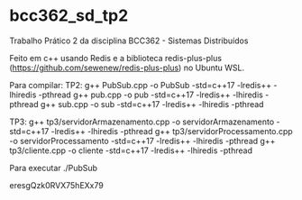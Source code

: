 # bcc362_sd_tp2
Trabalho Prático 2 da disciplina BCC362 - Sistemas Distribuídos

Feito em c++ usando Redis e a biblioteca redis-plus-plus (https://github.com/sewenew/redis-plus-plus) no Ubuntu WSL.

Para compilar:
  TP2:
    g++ PubSub.cpp -o PubSub -std=c++17 -lredis++ -lhiredis -pthread
    g++ pub.cpp -o pub -std=c++17 -lredis++ -lhiredis -pthread
    g++ sub.cpp -o sub -std=c++17 -lredis++ -lhiredis -pthread

  TP3:
    g++ tp3/servidorArmazenamento.cpp -o servidorArmazenamento -std=c++17 -lredis++ -lhiredis -pthread
    g++ tp3/servidorProcessamento.cpp -o servidorProcessamento -std=c++17 -lredis++ -lhiredis -pthread
    g++ tp3/cliente.cpp -o cliente -std=c++17 -lredis++ -lhiredis -pthread

Para executar
  ./PubSub

eresgQzk0RVX75hEXx79